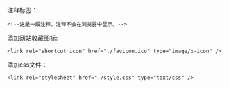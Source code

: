 注释标签：

    <!--这是一段注释。注释不会在浏览器中显示。-->

添加网站收藏图标:

    <link rel="shortcut icon" href="./favicon.ico" type="image/x-icon" />

添加css文件：

    <link rel="stylesheet" href="./style.css" type="text/css" />

